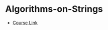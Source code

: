 # Algorithms-on-Strings

  - <a href=https://www.coursera.org/learn/algorithms-on-strings/home/welcome>Course Link</a>
